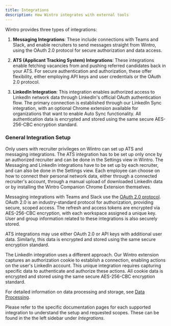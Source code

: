 ```yaml
---
title: Integrations
description: How Wintro integrates with external tools
---
```


Wintro provides three types of integrations:

1. **Messaging Integrations**: These include connections with Teams and Slack, and enable recruiters to send messages straight from Wintro, using the OAuth 2.0 protocol for secure authorization and data access.

2. **ATS (Applicant Tracking System) Integrations**: These integrations enable fetching vacancies from and pushing referred candidates back in your ATS. For secure authentication and authorization, these offer flexibility, either employing API keys and user credentials or the OAuth 2.0 protocol.

3. **LinkedIn Integration**: This integration enables authorized access to LinkedIn network data through LinkedIn's official OAuth authentication flow. The primary connection is established through our LinkedIn Sync integration, with an optional Chrome extension available for organizations that want to enable Auto Sync functionality. All authentication data is encrypted and stored using the same secure AES-256-CBC encryption standard.

### General Integration Setup

Only users with recruiter privileges on Wintro can set up ATS and messaging integrations. The ATS integration has to be set up only once by an authorized recruiter and can be done in the Settings view in Wintro. The Messaging and LinkedIn integrations have to be set up by each recruiter, and can also be done in the Settings view. Each employee can choose on how to connect their personal network data, either through a connected recruiter's account, through a manual upload of downloaded LinkedIn data or by installing the Wintro Companion Chrome Extension themselves.

Messaging integrations with Teams and Slack use the [OAuth 2.0 protocol](https://oauth.net/2/). OAuth 2.0 is an industry-standard protocol for authorization, providing secure, scoped access. The refresh and access tokens are encrypted via AES-256-CBC encryption, with each workspace assigned a unique key. User and group information related to these integrations is also securely stored.

ATS integrations may use either OAuth 2.0 or API keys with additional user data. Similarly, this data is encrypted and stored using the same secure encryption standard.

The LinkedIn integration uses a different approach. Our Wintro extension captures an authorization cookie to establish a connection, enabling actions on the user's LinkedIn account. This unique integration requires capturing specific data to authenticate and authorize these actions. All cookie data is encrypted and stored using the same secure AES-256-CBC encryption standard.

For detailed information on data processing and storage, see [Data Processing](/security-compliance/data-processing/ "Data Processing").

Please refer to the specific documentation pages for each supported integration to understand the setup and requested scopes. These can be found in the the left sidebar under _Integrations_.

<!-- ### Data Exfiltration Risk

Enabling download functionality in Wintro allows users to download content to their local workstations. This may lead to a possible elevation of permissions if users only have read permissions in the source system. Carefully consider this risk before enabling download functionality. -->
